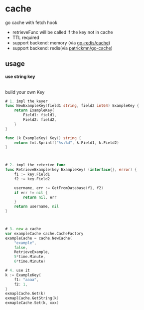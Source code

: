 # cache

go cache with fetch hook

- retrieveFunc will be called if the key not in cache
- TTL required
- support backend: memory (via [go-redis/cache](https://github.com/go-redis/cache))
- support backend: redis(via [patrickmn/go-cache](https://github.com/patrickmn/go-cache))


## usage

#### use string key

```go

```



build your own Key


```go
# 1. impl the keyer
func NewExampleKey(field1 string, field2 int64) ExampleKey {
	return ExampleKey{
		Field1: field1,
		Field2: field2,
	}
}

func (k ExampleKey) Key() string {
	return fmt.Sprintf("%s:%d", k.Field1, k.Field2)
}



# 2. impl the reterive func
func RetrieveExample(key ExampleKey) (interface{}, error) {
    f1 := key.Field1
    f2 := key.Field2

	username, err := GetFromDatabase(f1, f2)
	if err != nil {
		return nil, err
	}
	return username, nil
}



# 3. new a cache
var exampleCache cache.CacheFactory
exampleCache = cache.NewCache(
	"example",
	false,
    RetrieveExample,
	5*time.Minute,
	6*time.Minute)

# 4. use it
k := ExampleKey{
    f1: "aaaa",
    f2: 1,
}
exmaplCache.Get(k)
exmaplCache.GetString(k)
exmapleCache.Set(k, xxx)
```
